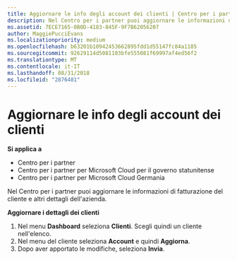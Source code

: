 ```yaml
---
title: Aggiornare le info degli account dei clienti | Centro per i partner
description: Nel Centro per i partner puoi aggiornare le informazioni di fatturazione del cliente e altri dettagli dell'azienda.
ms.assetid: 7ECE7165-0B0D-4183-845F-9F7B62056207
author: MaggiePucciEvans
ms.localizationpriority: medium
ms.openlocfilehash: b63201b10942453662895fdd1d55147fc84a1185
ms.sourcegitcommit: 92629114d5081103bfe555081f69997af4ed56f2
ms.translationtype: MT
ms.contentlocale: it-IT
ms.lasthandoff: 08/31/2018
ms.locfileid: "2876481"
---
```

# <a name="update-customer-account-info"></a>Aggiornare le info degli account dei clienti

**Si applica a**

-  Centro per i partner
-  Centro per i partner per Microsoft Cloud per il governo statunitense
-  Centro per i partner per Microsoft Cloud Germania

Nel Centro per i partner puoi aggiornare le informazioni di fatturazione del cliente e altri dettagli dell'azienda.

**Aggiornare i dettagli dei clienti**

1.  Nel menu **Dashboard** seleziona **Clienti**. Scegli quindi un cliente nell'elenco.
2.  Nel menu del cliente seleziona **Account** e quindi **Aggiorna**.
3.  Dopo aver apportato le modifiche, seleziona **Invia**.

 

 




